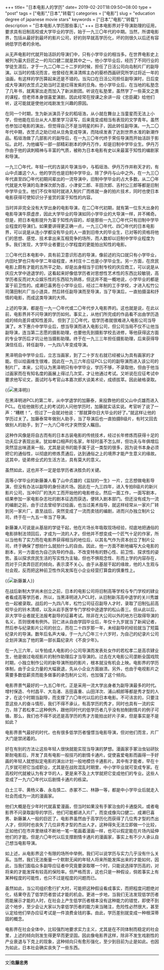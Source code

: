 +++
title= "日本电影人的学历"
date= 2019-02-20T18:09:50+08:00
type = "post"
tags = ["电影","日本","转载"]
categories = ["电影"]
slug = "education degree of japanese movie stars"
keywords = ["日本","电影","转载"]
description = "日本电影人学历那些事儿"
+++
日本电影界对于导演助理的征用，要求具有旧制高校或大学毕业的学历，始于一九三〇年代的中期。当然，所谓电影界，包括从最好到最坏的影片公司，好的则早就高学历化，坏的则很久以后还有容纳低学历者的余地。
<!--more-->
从无声电影时代就开始活跃的导演们中，只有小学毕业的相当多。在世界电影史上被列为最大巨匠之一的沟口健二就是其中之一。他小学毕业后，经历了不同行业的学徒生涯后，才于一九二〇年二十二岁的时候，担任了日活公司向岛制片厂的副导演。以当时的情况而言，他曾经在黑泽清辉主办的葵桥西画研究所学过将近一年的油画，有这样的学历算起来还是不错的。当沟口在日活公司担任副导演时，日后变成大导演的衣笠贞之助当时正是红得发紫的旦角。他小学毕业后，在当地的私塾念了几年书，就离家出走而加入了新派剧团。听说在私塾里，虽然学了一些英文之类的课程，但老师本身很喜爱演剧，因此经常在授课之余讲一段《忠臣藏》给他们听，这可能就是使他对戏剧发生兴趣的原因。

在同一个时期，生为新派演员子女的稻垣浩，从小就在舞台上当童星而无法上小学，但他能在后台从大人那里学习读写，后来竟变成相当有表现的文学青年。虽然也参加过电影的演出，但觉得自己不是当明星的料子，因此转任副导演。一九二〇年代中期，衣笠贞之助已经从旦角变成导演，而陆续发表了达到世界水准的新潮作品。稻垣浩做了几部影片的副导后，在一九三〇年代终于荣任导演而开始活跃于影坛。此时，为他编写一部一部精彩剧本的伊丹万作，却是旧制中学毕业生。伊丹万作由于他的讽刺精神与丰富的气质，被称为日本电影有史以来最富于知性的编剧家和导演。

一九三〇年代，年轻一代的古装片导演当中，与稻垣浩、伊丹万作并称天才的，有山中贞雄这个人，他的学历也是旧制中学毕业。除了伊丹与山中之外，在一九三〇年代直至四〇年代初期间辈出的一流导演中，旧制中学毕业的占大多数。从二〇年代就是大导演的岛津保次郎为首，小津安二郎、丰田次郎、吉村公三郎等都是旧制中学毕业生。他们不仅年轻时就进入制片厂而练就一身的拍片技术，同时也使日本电影获得可使知识分子鉴赏的富于知性的内容。

当时并非完全没有大学出身的电影导演，在二〇年代初期，就有第一位东大出身的电影导演牛原虚彦，因此大学毕业的导演如同小学毕业的大导演一样，并不稀奇。但是，把日本电影提升为富于知性内容的，却是那些一九三〇年代只有旧制中学毕业程度的导演们。如果要讲得更正确一点，一九三〇年代、四〇年代的日本电影界，可以说是从连小学都没有毕业的人一直到旧帝大的毕业生，已对等的资格将他们的思想、感觉、技术拿出来互相竞争的场所，而人数却以旧制中学毕业程度为多。我们发现，大学毕业者要比小学程度的更能拍出知性的电影。

三〇年代日本电影中，具有前卫意识形态的导演，像前述的沟口就只有小学毕业，内田吐梦也只有中学二年级程度，木村庄十二也是小学毕业生。另一方面，在庶民电影上颇有才能的五所平之助，却是出身相当于旧制专校的庆应商工，可以说是从庆应大学中途退学的，这看起来好像低学历者对思想性艺术性的东西比较敏锐，高学历者反而对大众娱乐性的东西较为熟练，但这并不能一概地说，小学毕业的都是富于前卫性的。成濑巳喜男在小学毕业后，经过二年制的工手学校，才进入松竹公司蒲田制片厂当小道具，然后转任副导演而至导演，当了导演后，一直拍摄温和抒情的电影，而成这类导演的大师。

上述的导演，都是在一九一〇年代或二〇年代步入电影界的。这也就是说，在此以前，电影界并不问导演的学历如何。事实上，从他们所完成的作品看不出由学历造成的倾向差异或知性差异。
但到了三〇年代，低学历者就很难进入电影公司当导演了。木下惠介中学毕业后，想当导演而进入电影公司，但公司当局不仅不让他当副导演，连当第二志愿的摄影助理，也要他先到摄影学校去进修，等他获得这方面的专业学历后才坑让他当摄影助理。终于在一九三三年担任摄影助理，后来获得导演信任后，转任副导，一九四八年变成导演。

黑泽明自中学毕业后，立志当画家，到了二十岁左右就已经被认为具有画家的才能。但以绘画维生很难，因此在一九三六年应征PCL公司的副导演而进入该公司的制片厂。本来，公司认为黑泽明只有中学毕业，学历不够，不录取他，但由于他当过画家而在有知名度的画展上得过几次奖，才让他通过考试。又听说在应征考试中要求他写论文，面试时与考官山本嘉次郎大谈美术论，成绩拔萃。因此破格录取。

{{<img src="https://ian2.oss-cn-hangzhou.aliyuncs.com/2019-02-20-101722.jpg" alt="黑泽明">}}

在黑泽明进PCL的第二年，从中学退学的加藤泰，来投靠他的叔父山中贞雄而进入PCL。在给他做形式上的考试的人问他学历时，加藤就实话实说。考官听了说了一声：“糟糕！”，但过了一会就对他说：“那就算你日大毕业的好了。”就这样让他的学历过关了。加藤泰常年做别人助手，当了导演后也一直拍摄B级片，有时又回去做别人的助手，到了一九六〇年代才突然受人瞩目。

这种作风像是将自古而有的日本古装电影的传统技术，经过长年修炼而获得十足的功夫后才表现出来。犹如单口相声的名家，年轻时虽不怎么样，但功夫与年俱增后突然显出味道来一般。尤其是说书的能手属于这一类型的很多，因为说书本身必须把它的通俗性，以彻底的修炼贯通后，达到通俗之上的境界才能产生意义的缘故。这其中，徒弟修业式的生活方法，具有莫大的意义。

虽然如此，这也并不一定是低学历者决胜负的关键。

高等小学毕业的新藤兼人看了山中贞雄的《监狱的一生》一片，立志想做电影导演，但没有办法以副导的身份进片场。因此在一九三四年，进入专拍B级片的新兴影片公司，当冲印厂的洗片工而开始他的电影修业。然后一面工作，一面写剧本，结果参加一家电影杂志社的剧本征选而获选，便转入剧本部门。但还没有成为一流的编剧之前，由于过去曾经学过绘画，也当过美术指导，就这样经常从一家片厂转到另一家片厂。直至战后，突然变成了一流而卖钱的编剧，进而兴办独立制片公司，终于在一九五一年当了导演。

新藤兼人可说是从基层的学徒干起，他在片场长年吸取现场经验，彻底地把通俗的电影排制法领回后，才成为一流的人才。但他并不想变成一个匠气十足的作家，所以当他有了实力而在电影界获得相当的地位后，以其名气作为资本创立了制片公司，终于确保了想拍什么就拍什么的自由。因此，他一方面不断地编写大众电影的剧本，另一方面也为自己执导的作品，不改变特有的野心性、前卫性、探求性的姿势。虽以探求庶民生活的写实性为主轴，但也不惧观念性、形而上学的内容存在，而对于只卖弄巨匠的倾向，表示漠不关心。由于从基层干起的缘故，他的人生观与社会观，反而把这种前卫性作风发挥在小企业经营打算盘的慎重性上。

{{<img src="https://ian2.oss-cn-hangzhou.aliyuncs.com/2019-02-20-101509.jpg"  alt="新藤兼人">}}

在战后新制大学尚未创立之前，日本的电影公司将旧制高等学校与专门学校的肄业者看成高等学历者，所以，当黑泽明进入PCL时，从旧制新泻高中退学的关川秀雄也一起被录取。战后的一九四八年，松竹公司征召副导人才时，录取了旧制弘前高校毕业的铃木清顺，以及从岩手医学专门学校中途退学的松山善三。但从此以后，非大学毕业者就无法报考副导的征募考试。除非在大公司以外的地方已取得导演的名义，否则很难有例外。羽仁进从自由学园毕业后，年仅十九岁就当了新闻记者，然后参与纪录影片公司的创立，而在二十四岁那一年，未经副导的经验就当了短篇纪录片的导演。数年后名声大噪，于一九六〇年三十六岁时，为自己的纪录片公司企划并演出了他的第一部长篇纪录片《不良少年》。

在一九三六年，以专拍成人电影的小公司导演而发表处女作的若松孝二是高农肄业生，他是做过电视影片的制作助理后才当导演的。过去在大电影公司垄断全国戏院时期，小独立制作公司的新导演所拍的影片，根本就没有机会上映。电影界的学历体制，由于企业力量的大幅衰退，先从小企业方面崩溃。另外，也由于电视影片之需要多数低薪资而能多做事的承包制片公司，也加强了这个倾向。

电影界景气最好的一九五〇年代，正是采用一流大学出身者为副导演最多的时代。增村保造、今村昌平、大岛渚、吉田喜重、山田洋次、浦山桐郎等都是秀才型的人才，在这个时期当副导，而支撑了六〇年代以后的日本电影。不可讳言的，只要注意这些人的奋斗情形，我们不得不承认，有高学历的秀才，同时也具有一流的实力，除了若松孝二这种例外，跟他同时代的低学历者几乎没有拍制剧情片的例子可循，那么，我们也不得不说还是高学历的秀才方能拍出好片子来，但是事实是不是如此？

电影界景气最好的时代，也有很多低学历者憧憬当电影导演，但对他们而言，片厂大门是禁闭着的。

好在有别的方法让这些年轻人很快就能实现当导演的梦想。漫画家手冢治虫钻研狄斯耐电影后，开发了具有电影一般技巧的剧情卡通片。促使喜爱电影而画得一手好画的年轻人就想拟定电影的演出计划一般地模仿卡通影片。其中有才能者，早在十几岁就可把它当成职业，尤其是在战败混乱时期里，中小学毕业就可变成专家。在高校时代就被认为有才华的人，更是来不及上大学就把它变成他们的专业。这些人变成了一九六〇年代以后剧情卡通片的栋梁。

白土三平、黄杨义春、永岛慎二、赤冢不二、林静一等，都是中小学毕业后就走入社会而成为一流的漫画家。

他们大概是在少年时代就喜爱漫画，但当时如果没有手冢治虫的卡通旋风，或者电影界不问录取副导的学历，他们可能都进入片厂，而变成像沟口健二、成濑巳喜男、新藤兼人一般的巨匠了。电影界虽然由于高学历化而获得了几位秀才型的杰出人才，但同时也丧失了几位非秀才型的杰出人才。这种得失无法立即做一个比较，正如他们在市井里继续不断地一笔一笔画着漫画一样，也可以假定能在片场内延伸他们的才能。但是六〇年代以后支撑剧情卡通片的漫画家，事实上有不少人承认自己想当电影导演。

如上述，从电影界这个有限的场所中举例，我们可以说学历与实力几乎没有什么关系。当然，我们无法衡量一个默默无闻的年轻人将来所能发挥出来的才能如何，因此，当我们面临众多副导应征者中究竟要录取哪一个时，只能说选择学历高的，对将来的才能发挥有较高的保险率。但严格而言，这也只是一种假设，倘若事实上有某种程度的可能性，也只不过是程度的问题而已。

虽然如此，当公司组织愈行扩大时，可能把这种假设看成事实，而把程度问题绝对化，结果夺去了低学历者尝试才能的机会。更进一步地，当我们无法发现低学历者而能展示才能的人时，在社会上产生低学历者根本没有这种能力的错觉，即使不到这个地步，至少会让大家以为拿低学历者的能力来当赌注，危险性必然很大，甚至认定给他们举办应征考试是一件浪费金钱的事。由此，学历差别就变成一种根深蒂固的概念。

电影界在社会全体中，比较强烈地要求实力主义，尤其是在不同体制而稳定的社会里，上述的倾向则发生得更早而更坚固。因此像电影界这样，除非不发生戏剧性的产业衰退与下克上的现象，这种倾向只有愈形强化，至少到目前为止是如此。也因为如此，日本社会确实丧失了一些东西。

---
文|**佐藤忠男**
